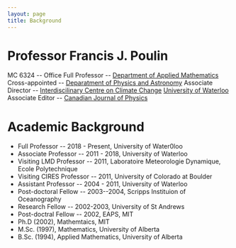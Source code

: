 ```yaml
---
layout: page
title: Background
---
```


# Professor Francis J. Poulin

MC 6324 -- Office
Full Professor -- [Department of Applied Mathematics](https://uwaterloo.ca/applied-mathematics/)
Cross-appointed -- [Deparatment of Physics and Astronomy](https://uwaterloo.ca/physics-astronomy/)
Associate Director -- [Interdiscilinary Centre on Climate Change](https://uwaterloo.ca/climate-centre/)
[University of Waterloo](https://uwaterloo.ca/)
Associate Editor -- [Canadian Journal of Physics](https://cdnsciencepub.com/journal/cjp)

# Academic Background
* Full Professor -- 2018 - Present, University of Water0loo
* Associate Professor -- 2011 - 2018, University of Waterloo
* Visiting LMD Professor -- 2011, Laboratoire Meteorologie Dynamique, Ecole Polytechnique
* Visiting CIRES Professor -- 2011, University of Colorado at Boulder
* Assistant Professor -- 2004 - 2011, University of Waterloo
* Post-doctoral Fellow -- 2003--2004, Scripps Instituion of Oceanography
* Research Fellow -- 2002-2003, University of St Andrews
* Post-doctral Fellow -- 2002, EAPS, MIT
* Ph.D (2002), Mathemtaics, MIT
* M.Sc. (1997), Mathematics, University of Alberta
* B.Sc. (1994), Applied Mathematics, University of Alberta
